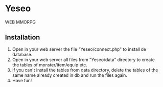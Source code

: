 # Yeseo
WEB MMORPG

## Installation
1. Open in your web server the file "Yeseo/connect.php" to install de database.
1. Open in  your web server all files from "Yeseo/data" directory to create the tables of monster/item/equip etc.
1. if you can't install the tables from data directory, delete the tables of the same name already created in db and run the files again.
1. Have fun!
